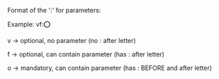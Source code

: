 Format of the ':' for parameters:

Example: vf::o:

v -> optional, no parameter (no : after letter)

f -> optional, can contain parameter (has : after letter)

o -> mandatory, can contain parameter (has : BEFORE and after letter)

